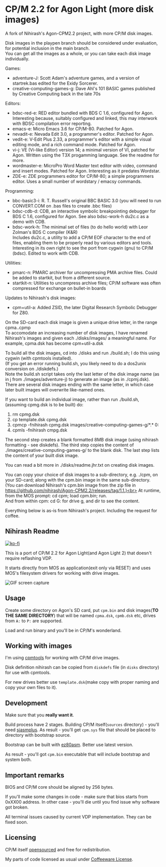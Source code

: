 # CP/M 2.2 for Agon Light (more disk images)

A fork of Nihirash's Agon-CPM2.2 project, with more CP/M disk images.<p>

Disk images in the playpen branch should be considered under evaluation, for potential inclusion in the main branch.<br>
You can get all the images as a whole, or you can take each disk image individually.<p>

Games:<br>
<ul>
  <li>adventure-J:   Scott Adam's adventure games, and a version of startrek.bas edited for the Exidy 
                     Sorcerer.</li>
  <li>creative-computing-games-g:  Dave Ahl's 101 BASIC games published by Creative Computing back in
                     the late 70s</li>
</ul>

Editors:
<ul>
  <li>bdsc-red-e:    RED editor bundled with BDS C 1.6, configured for Agon.<br>
                     Interesting because, suitably configured and linked, this may interwork with BDSC compilation error reporting.</li>
  <li>emacs-e:       Micro Emacs 3.6 for CP/M-80. Patched for Agon.</li>
  <li>nevadit-e:     Nevada Edit 3.0, a programmer's editor. Patched for Agon.</li>
  <li>vedit-e:       V-Edit Plus 2.33, a programmer's editor with a simple visual editing mode, and a 
                     rich command mode. Patched for Agon.</li>
  <li>vi-j:          VE (Vi-like Editor) version 14; a minimal version of VI, patched for Agon. 
                     Written using the T3X progamming language. See the readme for more.</li>
  <li>wordmaster-e:  MicroPro Word Master text editor with video, command and insert modes. Patched 
                     for Agon. Interesting as it predates Wordstar.</li>
  <li>ZDE-e:         ZDE programmers editor for CP/M-80; a simple programmers editor. 
                     Uses a small number of wordstary / emacsy commands. 
</ul>

Programming:
<ul>
  <li>bbc-basic3-i:  R. T. Russell's original BBC BASIC 3.0 (you will need to run CONVERT.COM on .bas 
                     files to create .bbc files)</li>
  <li>bdsc-cdb-d:    CDB, an interactive symbolic breakpointing debugger for BDS C 1.6, configured for
                     Agon. See also bdsc-work-h du2c.c as a demo with CDB.</li>
  <li>bdsc-work-h:   The minimal set of files (to do hello world) with Leor Zolman's BDS C compiler 
                     (K&R)</br>
                     Includes du2c.c, a utility to add a CP/M EOF character to the end of files, 
                     enabling them to be properly read by various editors and tools. 
                     Interesting in its own right to see the port from cygwin (gnu) to CP/M (bdsc). 
                     Edited to work with CDB.</li>
</ul>

Utilities:
<ul>
  <li>pmarc-n:       PMARC archiver for uncompressing PMA archive files. Could be added to startkit, 
                     but from a different source.</li>
  <li>startkit-n:    Utilities to uncompress archive files; CP/M software was often compressed for 
                     exchange on bullet-in boards</li>
</ul>

Updates to Nihirash's disk images:<br>
<ul>
  <li>cpm+util-a:    Added ZSID, the later Digital Research Symbolic Debugger for Z80.</li>
</ul>

On the SD-card each disk image is given a unique drive letter, in the range cpma..cpmp<br>
To accomodate an increasing number of disk images, I have renamed Nihirash's images and given each ./disks/images/ a meaningful name. For example, cpma.dsk has become cpm+util-a.dsk<p>

To build all the disk images, cd into ./disks and run ./build.sh; I do this using cygwin (with cpmtools installed).<br>
(If you get an error running build.sh, you likely need to do a dos2unix conversion on ./diskdefs.)<br>
Note the build.sh script takes only the last letter of the disk image name (as in j from ./images/adventure-j) to generate an image (as in ./cpmj.dsk).<br>
There are several disk images ending with the same letter, in which case later built images will overwrite like-named ones.<p>

If you want to build an individual image, rather than run ./build.sh, (assuming cpmg.dsk is to be built) do:
<ol>
  <li>rm cpmg.dsk</li>
  <li>cp template.dsk cpmg.dsk</li>
  <li>cpmcp -fnihirash cpmg.dsk images/creative-computing-games-g/*.* 0:</li>
  <li>cpmls -fnihirash cmpg.dsk</li>
</ol>
The second step creates a blank formatted 8MB disk image (using nihirash formatting - see diskdefs). The third step copies the content of ./images/creative-computing-games-g/ to the blank disk. The last step lists the content of your built disk image.<p>

You can read a bit more in ./disks/readme.jhr.txt on creating disk images.<p>

You can copy your choice of disk images to a sub-directory, e.g. ./cpm, on your SD-card; along with the cpm.bin image in the same sub-directory.<br>
(You can download Nihirash's cpm.bin image from the zip file in https://github.com/nihirash/Agon-CPM2.2/releases/tag/1.1.)<br>
At runtime, from the MOS prompt: cd cpm; load cpm.bin; run.<br>
And from within cpm: cd G: for drive g, and dir to see the content.<p>

Everything below is as-is from Nihirash's project. Including the request for coffee.<p>

## Nihirash Readme

[![ko-fi](https://ko-fi.com/img/githubbutton_sm.svg)](https://ko-fi.com/D1D6JVS74)

This is a port of CP/M 2.2 for Agon Light(and Agon Light 2) that doesn't require reflashing VDP.

It starts directly from MOS as application(exit only via RESET) and uses MOS's filesystem drivers for working with drive images.

![GIF screen capture](doc/cpm.gif)

## Usage

Create some directory on Agon's SD card, put `cpm.bin` and disk images(**TO THE SAME DIRECTORY**) that will be named `cpma.dsk`, `cpmb.dsk` etc, drives from `A:` to `P:` are supported.

Load and run binary and you'll be in CP/M's wonderland.

## Working with images

I'm using [cpmtools](https://github.com/lipro-cpm4l/cpmtools) for working with CP/M drive images.

Disk definition nihirash can be copied from `diskdefs` file (in `disks` directory) for use with cpmtools.

For new drives better use `template.dsk`(make copy with proper naming and copy your own files to it).

## Development

Make sure that you **really want it**.

Build process have 2 stages. Building CP/M itself(`sources` directory) - you'll need [sjasmplus](https://github.com/z00m128/sjasmplus). As result - you'll get `cpm.sys` file that should be placed to directory with bootstrap source.

Bootstrap can be built with [ez80asm](https://github.com/envenomator/agon-ez80asm). Better use latest version.

As result - you'll got `cpm.bin` executable that will include bootstrap and system both.

## Important remarks

BIOS and CP/M core should be aligned by 256 bytes.

If you'll make some changes in code - make sure that bios starts from 0xXX00 address. In other case - you'll die until you find issue why software got broken.

All terminal issues caused by current VDP implementation. They can be fixed soon.

## Licensing

CP/M itself [opensourced](https://www.theregister.com/2001/11/26/cp_m_collection_is_back/) and free for redistribution.

My parts of code licensed as usual under [Coffeeware License](LICENSE).
